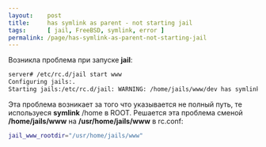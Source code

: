 ```yaml
---
layout:    post
title:     has symlink as parent - not starting jail
tags:      [ jail, FreeBSD, symlink, error ]
permalink: /page/has-symlink-as-parent-not-starting-jail
---
```


Возникла проблема при запуске **jail**:

```bash
server# /etc/rc.d/jail start www
Configuring jails:.
Starting jails:/etc/rc.d/jail: WARNING: /home/jails/www/dev has symlink as parent - not starting jail www
```

Эта проблема возникает за того что указывается не полный путь, те используеся
**symlink** /home в ROOT.
Решается эта проблема сменой **/home/jails/www** на **/usr/home/jails/www** в rc.conf:

```bash
jail_www_rootdir="/usr/home/jails/www"
```
